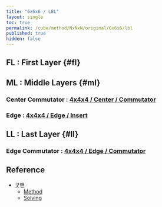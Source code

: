 ```yaml
---
title: "6x6x6 / LBL"
layout: single
toc: true
permalink: /cube/method/NxNxN/original/6x6x6/lbl
published: true
hidden: false
---
```


<head>
  <base target="_blank">
</head>



## FL : First Layer {#fl}



## ML : Middle Layers {#ml}

### Center Commutator : [4x4x4 / Center / Commutator](/cube/method/NxNxN/original/4x4x4/center/commutator)

### Edge : [4x4x4 / Edge / Insert](/cube/method/NxNxN/original/4x4x4/edge/insert)



## LL : Last Layer {#ll}

### Edge Commutator : [4x4x4 / Edge / Commutator](/cube/method/NxNxN/original/4x4x4/edge/commutator)



## Reference

- 굿맨
  - [Method](https://youtu.be/D_UYYz_OwOM)
  - [Solving](https://youtu.be/dY3f03wGivc)
